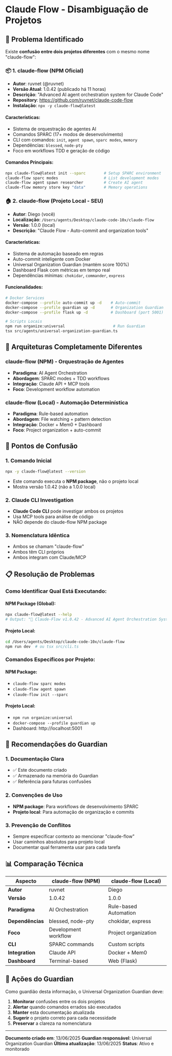# Claude Flow - Disambiguação de Projetos

## 🎯 Problema Identificado

Existe **confusão entre dois projetos diferentes** com o mesmo nome "claude-flow":

### 📦 1. claude-flow (NPM Oficial)
- **Autor**: ruvnet (@ruvnet)
- **Versão Atual**: 1.0.42 (publicado há 11 horas)
- **Descrição**: "Advanced AI agent orchestration system for Claude Code"
- **Repository**: https://github.com/ruvnet/claude-code-flow
- **Instalação**: `npx -y claude-flow@latest`

#### Características:
- Sistema de orquestração de agentes AI
- Comandos SPARC (17+ modos de desenvolvimento)
- CLI com comandos: `init`, `agent spawn`, `sparc modes`, `memory`
- Dependências: `blessed`, `node-pty`
- Foco em workflows TDD e geração de código

#### Comandos Principais:
```bash
npx claude-flow@latest init --sparc        # Setup SPARC environment
claude-flow sparc modes                    # List development modes
claude-flow agent spawn researcher         # Create AI agent
claude-flow memory store key "data"        # Memory operations
```

### 🏠 2. claude-flow (Projeto Local - SEU)
- **Autor**: Diego (você)
- **Localização**: `/Users/agents/Desktop/claude-code-10x/claude-flow`
- **Versão**: 1.0.0 (local)
- **Descrição**: "Claude Flow - Auto-commit and organization tools"

#### Características:
- Sistema de automação baseado em regras
- Auto-commit inteligente com Docker
- Universal Organization Guardian (mantém score 100%)
- Dashboard Flask com métricas em tempo real
- Dependências mínimas: `chokidar`, `commander`, `express`

#### Funcionalidades:
```bash
# Docker Services
docker-compose --profile auto-commit up -d    # Auto-commit
docker-compose --profile guardian up -d       # Organization Guardian
docker-compose --profile flask up -d          # Dashboard (port 5001)

# Scripts Locais
npm run organize:universal                     # Run Guardian
tsx src/agents/universal-organization-guardian.ts
```

## 🔧 Arquiteturas Completamente Diferentes

### claude-flow (NPM) - Orquestração de Agentes
- **Paradigma**: AI Agent Orchestration
- **Abordagem**: SPARC modes + TDD workflows
- **Integração**: Claude API + MCP tools
- **Foco**: Development workflow automation

### claude-flow (Local) - Automação Determinística
- **Paradigma**: Rule-based automation
- **Abordagem**: File watching + pattern detection
- **Integração**: Docker + Mem0 + Dashboard
- **Foco**: Project organization + auto-commit

## 🚨 Pontos de Confusão

### 1. **Comando Inicial**
```bash
npx -y claude-flow@latest --version
```
- Este comando executa o **NPM package**, não o projeto local
- Mostra versão 1.0.42 (não a 1.0.0 local)

### 2. **Claude CLI Investigation**
- **Claude Code CLI** pode investigar ambos os projetos
- Usa MCP tools para análise de código
- NÃO depende do claude-flow NPM package

### 3. **Nomenclatura Idêntica**
- Ambos se chamam "claude-flow"
- Ambos têm CLI próprios
- Ambos integram com Claude/MCP

## 📋 Resolução de Problemas

### Como Identificar Qual Está Executando:

#### NPM Package (Global):
```bash
npx claude-flow@latest --help
# Output: "🧠 Claude-Flow v1.0.42 - Advanced AI Agent Orchestration System"
```

#### Projeto Local:
```bash
cd /Users/agents/Desktop/claude-code-10x/claude-flow
npm run dev  # ou tsx src/cli.ts
```

### Comandos Específicos por Projeto:

#### NPM Package:
- `claude-flow sparc modes`
- `claude-flow agent spawn`
- `claude-flow init --sparc`

#### Projeto Local:
- `npm run organize:universal`
- `docker-compose --profile guardian up`
- Dashboard: http://localhost:5001

## 🎯 Recomendações do Guardian

### 1. **Documentação Clara**
- ✅ Este documento criado
- ✅ Armazenado na memória do Guardian
- ✅ Referência para futuras confusões

### 2. **Convenções de Uso**
- **NPM package**: Para workflows de desenvolvimento SPARC
- **Projeto local**: Para automação de organização e commits

### 3. **Prevenção de Conflitos**
- Sempre especificar contexto ao mencionar "claude-flow"
- Usar caminhos absolutos para projeto local
- Documentar qual ferramenta usar para cada tarefa

## 📊 Comparação Técnica

| Aspecto | claude-flow (NPM) | claude-flow (Local) |
|---------|-------------------|---------------------|
| **Autor** | ruvnet | Diego |
| **Versão** | 1.0.42 | 1.0.0 |
| **Paradigma** | AI Orchestration | Rule-based Automation |
| **Dependências** | blessed, node-pty | chokidar, express |
| **Foco** | Development workflow | Project organization |
| **CLI** | SPARC commands | Custom scripts |
| **Integration** | Claude API | Docker + Mem0 |
| **Dashboard** | Terminal-based | Web (Flask) |

## 🔮 Ações do Guardian

Como guardião desta informação, o Universal Organization Guardian deve:

1. **Monitorar** confusões entre os dois projetos
2. **Alertar** quando comandos errados são executados
3. **Manter** esta documentação atualizada
4. **Sugerir** o projeto correto para cada necessidade
5. **Preservar** a clareza na nomenclatura

---

**Documento criado em**: 13/06/2025
**Guardian responsável**: Universal Organization Guardian
**Última atualização**: 13/06/2025
**Status**: Ativo e monitorado